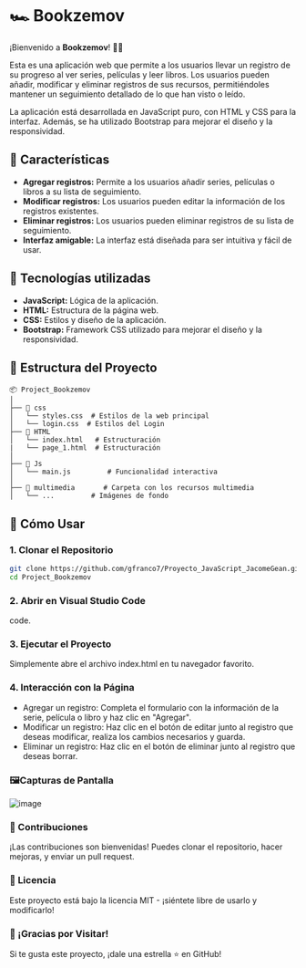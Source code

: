 # 🏎️ Bookzemov

¡Bienvenido a **Bookzemov**! 🚗💨  

Esta es una aplicación web que permite a los usuarios llevar un registro de su progreso al ver series, películas y leer libros. Los usuarios pueden añadir, modificar y eliminar registros de sus recursos, permitiéndoles mantener un seguimiento detallado de lo que han visto o leído.

La aplicación está desarrollada en JavaScript puro, con HTML y CSS para la interfaz. Además, se ha utilizado Bootstrap para mejorar el diseño y la responsividad.

## 🌟 Características

- **Agregar registros:** Permite a los usuarios añadir series, películas o libros a su lista de seguimiento.
- **Modificar registros:** Los usuarios pueden editar la información de los registros existentes.
- **Eliminar registros:** Los usuarios pueden eliminar registros de su lista de seguimiento.
- **Interfaz amigable:** La interfaz está diseñada para ser intuitiva y fácil de usar.

##  🔨 **Tecnologías utilizadas**

- **JavaScript:** Lógica de la aplicación.
- **HTML:** Estructura de la página web.
- **CSS:** Estilos y diseño de la aplicación.
- **Bootstrap:** Framework CSS utilizado para mejorar el diseño y la responsividad.

## 📂 Estructura del Proyecto

```plaintext
📦 Project_Bookzemov
│
├── 📁 css
│   └── styles.css  # Estilos de la web principal
│   └── login.css  # Estilos del Login
├── 📁 HTML
│   └── index.html   # Estructuración
|   └── page_1.html  # Estructuración
│
├── 📁 Js   
│   └── main.js         # Funcionalidad interactiva
│
├── 📁 multimedia       # Carpeta con los recursos multimedia
│   └── ...         # Imágenes de fondo

```

## 🚀 Cómo Usar

### 1. **Clonar el Repositorio**

```bash
git clone https://github.com/gfranco7/Proyecto_JavaScript_JacomeGean.git
cd Project_Bookzemov
````

### 2. Abrir en Visual Studio Code
code.

### 3. Ejecutar el Proyecto
Simplemente abre el archivo index.html en tu navegador favorito.

### 4. Interacción con la Página
- Agregar un registro: Completa el formulario con la información de la serie, película o libro y haz clic en "Agregar".
- Modificar un registro: Haz clic en el botón de editar junto al registro que deseas modificar, realiza los cambios necesarios y guarda.
- Eliminar un registro: Haz clic en el botón de eliminar junto al registro que deseas borrar.

### 🖼️Capturas de Pantalla

![image](https://github.com/user-attachments/assets/15a44893-1c02-4f9a-a1a3-4cb5d35e3592)



### 🤝 Contribuciones
¡Las contribuciones son bienvenidas! Puedes clonar el repositorio, hacer mejoras, y enviar un pull request.

### 📄 Licencia
Este proyecto está bajo la licencia MIT - ¡siéntete libre de usarlo y modificarlo!

### 🎉 ¡Gracias por Visitar!
Si te gusta este proyecto, ¡dale una estrella ⭐ en GitHub!

